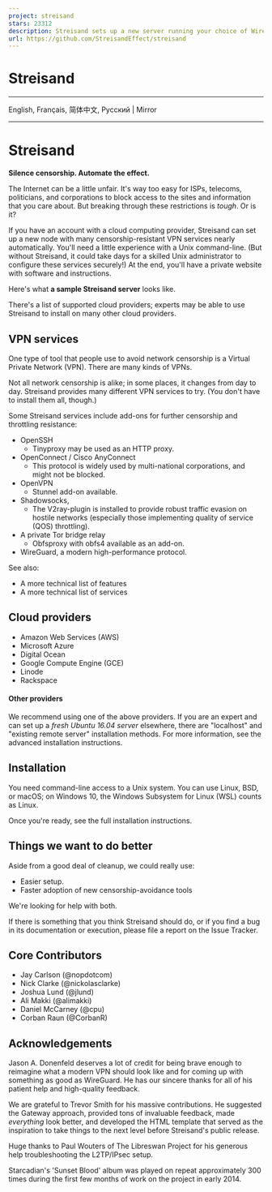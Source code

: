```yaml
---
project: streisand
stars: 23312
description: Streisand sets up a new server running your choice of WireGuard, OpenConnect, OpenSSH, OpenVPN, Shadowsocks, sslh, Stunnel, or a Tor bridge. It also generates custom instructions for all of these services. At the end of the run you are given an HTML file with instructions that can be shared with friends, family members, and fellow activists.
url: https://github.com/StreisandEffect/streisand
---
```


Streisand
=========

* * *

English, Français, 简体中文, Русский | Mirror

* * *

Streisand
=========

**Silence censorship. Automate the effect.**

The Internet can be a little unfair. It's way too easy for ISPs, telecoms, politicians, and corporations to block access to the sites and information that you care about. But breaking through these restrictions is _tough_. Or is it?

If you have an account with a cloud computing provider, Streisand can set up a new node with many censorship-resistant VPN services nearly automatically. You'll need a little experience with a Unix command-line. (But without Streisand, it could take days for a skilled Unix administrator to configure these services securely!) At the end, you'll have a private website with software and instructions.

Here's what **a sample Streisand server** looks like.

There's a list of supported cloud providers; experts may be able to use Streisand to install on many other cloud providers.

VPN services
------------

One type of tool that people use to avoid network censorship is a Virtual Private Network (VPN). There are many kinds of VPNs.

Not all network censorship is alike; in some places, it changes from day to day. Streisand provides many different VPN services to try. (You don't have to install them all, though.)

Some Streisand services include add-ons for further censorship and throttling resistance:

-   OpenSSH
    -   Tinyproxy may be used as an HTTP proxy.
-   OpenConnect / Cisco AnyConnect
    -   This protocol is widely used by multi-national corporations, and might not be blocked.
-   OpenVPN
    -   Stunnel add-on available.
-   Shadowsocks,
    -   The V2ray-plugin is installed to provide robust traffic evasion on hostile networks (especially those implementing quality of service (QOS) throttling).
-   A private Tor bridge relay
    -   Obfsproxy with obfs4 available as an add-on.
-   WireGuard, a modern high-performance protocol.

See also:

-   A more technical list of features
-   A more technical list of services

Cloud providers
---------------

-   Amazon Web Services (AWS)
-   Microsoft Azure
-   Digital Ocean
-   Google Compute Engine (GCE)
-   Linode
-   Rackspace

#### Other providers

We recommend using one of the above providers. If you are an expert and can set up a _fresh Ubuntu 16.04 server_ elsewhere, there are "localhost" and "existing remote server" installation methods. For more information, see the advanced installation instructions.

Installation
------------

You need command-line access to a Unix system. You can use Linux, BSD, or macOS; on Windows 10, the Windows Subsystem for Linux (WSL) counts as Linux.

Once you're ready, see the full installation instructions.

Things we want to do better
---------------------------

Aside from a good deal of cleanup, we could really use:

-   Easier setup.
-   Faster adoption of new censorship-avoidance tools

We're looking for help with both.

If there is something that you think Streisand should do, or if you find a bug in its documentation or execution, please file a report on the Issue Tracker.

Core Contributors
-----------------

-   Jay Carlson (@nopdotcom)
-   Nick Clarke (@nickolasclarke)
-   Joshua Lund (@jlund)
-   Ali Makki (@alimakki)
-   Daniel McCarney (@cpu)
-   Corban Raun (@CorbanR)

Acknowledgements
----------------

Jason A. Donenfeld deserves a lot of credit for being brave enough to reimagine what a modern VPN should look like and for coming up with something as good as WireGuard. He has our sincere thanks for all of his patient help and high-quality feedback.

We are grateful to Trevor Smith for his massive contributions. He suggested the Gateway approach, provided tons of invaluable feedback, made _everything_ look better, and developed the HTML template that served as the inspiration to take things to the next level before Streisand's public release.

Huge thanks to Paul Wouters of The Libreswan Project for his generous help troubleshooting the L2TP/IPsec setup.

Starcadian's 'Sunset Blood' album was played on repeat approximately 300 times during the first few months of work on the project in early 2014.
